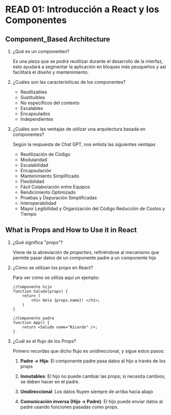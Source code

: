 # READ 01: Introducción a React y los Componentes

## Component_Based Architecture

1. ¿Qué es un componenten?

    Es una pieza que se podrá reutilizar durante el desarrollo de la interfaz, esto ayudará a segmentar la aplicación en bloques más peuqueños y así facilitará el diseño y mantenimiento.

2. ¿Cuáles son las caracterísiticas de los componentes?

    - Reutilizables
    - Sustituibles
    - No específicos del contexto
    - Escalables
    - Encapsulados
    - Independientes

3. ¿Cuáles son las ventajas de utilizar una arquitectura basada en componentes?

    Según la respuesta de Chat GPT, nos enlista las siguientes ventajas

    - Reutilización de Código
    - Modularidad    
    - Escalabilidad
    - Encapsulación
    - Mantenimiento Simplificado
    - Flexibilidad
    - Fácil Colaboración entre Equipos
    - Rendicimiento Optimizado
    - Pruebas y Depuración Simplificadas
    - Interoperabilidad
    - Mayor Legibilidad y Organización del Código
    Reducción de Costos y Tiempo

## What is Props and How to Use it in React

1. ¿Qué significa "props"?

    Viene de la abreviación de *properties*, refiriéndose al mecanismo que permite pasar datos de un componente padre a un componente hijo

2. ¿Cómo se utilizan los props en React?

    Para ver cómo se utiliza aquí un ejemplo:

    ```
    //Componente hijo
    function Saludo(props) {
        return (
            <h1> Hola {props.name}! </h1>;
        )
    }

    //Componente padre
    function App() {
        return <Saludo nome="Ricardo" />;
    }
    ```

3. ¿Cuál es el flujo de los Props?

    Primero recordas que dicho flujo es unidireccional, y sigue estos pasos:

    1. **Padre -> Hijo**: El componente padre pasa datos al hijo a través de los props

    2. **Inmutables**: El hijo no puede cambiar las props; si necesita cambios, se deben hacer en el padre.

    3. **Unidireccional**: Los datos fluyen siempre de arriba hacia abajo

    4. **Comunicación inversa (Hijo -> Padre)**: El hijo puede enviar datos al padre usando funciones pasadas como props.